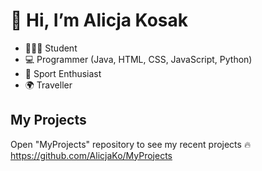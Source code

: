 # 👋 Hi, I’m Alicja Kosak
- 👩🏻‍🎓 Student
- 💻 Programmer (Java, HTML, CSS, JavaScript, Python)
- 🏹 Sport Enthusiast
- 🌍 Traveller

## My Projects
Open "MyProjects" repository to see my recent projects 🔥
https://github.com/AlicjaKo/MyProjects

